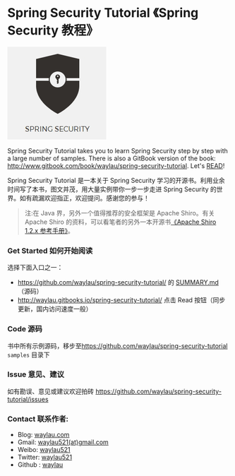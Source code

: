 # Spring Security Tutorial 《Spring Security 教程》

![](images/spring-security-logo.jpg)
 
Spring Security  Tutorial takes you to learn Spring Security  step by step with a large number of samples. There is also a GitBook version of the book: <http://www.gitbook.com/book/waylau/spring-security-tutorial>.
Let's [READ](SUMMARY.md)!

Spring Security Tutorial 是一本关于 Spring Security 学习的开源书。利用业余时间写了本书，图文并茂，用大量实例带你一步一步走进 Spring Security 的世界。如有疏漏欢迎指正，欢迎提问。感谢您的参与！
 
>注:在 Java 界，另外一个值得推荐的安全框架是 Apache Shiro。有关 Apache Shiro 的资料，可以看笔者的另外一本开源书[《Apache Shiro 1.2.x 参考手册》](https://github.com/waylau/apache-shiro-1.2.x-reference)。

### Get Started 如何开始阅读

选择下面入口之一：

* <https://github.com/waylau/spring-security-tutorial/> 的 [SUMMARY.md](SUMMARY.md)（源码）
* <http://waylau.gitbooks.io/spring-security-tutorial/> 点击 Read 按钮（同步更新，国内访问速度一般）
 
### Code 源码

书中所有示例源码，移步至<https://github.com/waylau/spring-security-tutorial>  `samples` 目录下

### Issue 意见、建议

如有勘误、意见或建议欢迎拍砖 <https://github.com/waylau/spring-security-tutorial/issues>

### Contact 联系作者:

* Blog: [waylau.com](http://waylau.com)
* Gmail: [waylau521(at)gmail.com](mailto:waylau521@gmail.com)
* Weibo: [waylau521](http://weibo.com/waylau521)
* Twitter: [waylau521](https://twitter.com/waylau521)
* Github : [waylau](https://github.com/waylau)
